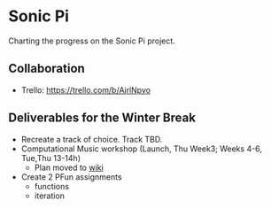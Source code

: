 # Sonic Pi
Charting the progress on the Sonic Pi project.

## Collaboration
- Trello: https://trello.com/b/AjrlNpyo

## Deliverables for the Winter Break
- Recreate a track of choice. Track TBD.
- Computational Music workshop (Launch, Thu Week3; Weeks 4-6, Tue,Thu 13-14h)
    - Plan moved to [wiki](https://github.com/habib-university/sonic-pi/wiki)
- Create 2 PFun assignments
    - functions
    - iteration
